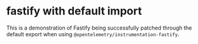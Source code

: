 # fastify with default import

This is a demonstration of Fastify being successfully patched through the default export when using `@opentelemetry/instrumentation-fastify`.

